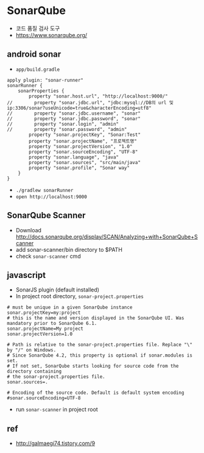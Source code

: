 # SonarQube
* 코드 품질 검사 도구
* https://www.sonarqube.org/

## android sonar
* `app/build.gradle`

```
apply plugin: "sonar-runner"
sonarRunner {
    sonarProperties {
        property "sonar.host.url", "http://localhost:9000/"
//        property "sonar.jdbc.url", "jdbc:mysql://DB의 url 및 ip:3306/sonar?useUnicode=true&characterEncoding=utf8"
//        property "sonar.jdbc.username", "sonar"
//        property "sonar.jdbc.password", "sonar"
//        property "sonar.login", "admin"
//        property "sonar.password", "admin"
        property "sonar.projectKey", "Sonar:Test"
        property "sonar.projectName", "프로젝트명"
        property "sonar.projectVersion", "1.0"
        property "sonar.sourceEncoding", "UTF-8"
        property "sonar.language", "java"
        property "sonar.sources", "src/main/java"
        property "sonar.profile", "Sonar way"
    }
}
```
* `./gradlew sonarRunner`
* `open http://localhost:9000`

## SonarQube Scanner
* Download http://docs.sonarqube.org/display/SCAN/Analyzing+with+SonarQube+Scanner
* add sonar-scanner/bin directory to $PATH
* check `sonar-scanner` cmd

## javascript
* SonarJS plugin (default installed)
* In project root directory, `sonar-project.properties`
```
# must be unique in a given SonarQube instance
sonar.projectKey=my:project
# this is the name and version displayed in the SonarQube UI. Was mandatory prior to SonarQube 6.1.
sonar.projectName=My project
sonar.projectVersion=1.0
 
# Path is relative to the sonar-project.properties file. Replace "\" by "/" on Windows.
# Since SonarQube 4.2, this property is optional if sonar.modules is set. 
# If not set, SonarQube starts looking for source code from the directory containing 
# the sonar-project.properties file.
sonar.sources=.
 
# Encoding of the source code. Default is default system encoding
#sonar.sourceEncoding=UTF-8
```
* run `sonar-scanner` in project root



## ref
* http://galmaegi74.tistory.com/9
